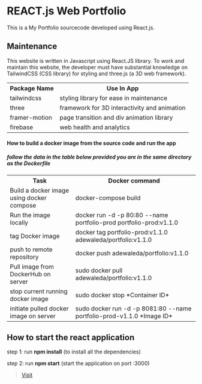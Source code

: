 # REACT.js Web Portfolio

This is a My Portfolio sourcecode developed using React.js.

## Maintenance

This website is written in Javascript using React.JS library. To work and maintain this website, the developer must have substantial knowledge on TailwindCSS (CSS library) for styling and three.js (a 3D web framework).

 <table>
    <tr>
      <th>Package Name</th>
      <th>Use In App</th>
    </tr>
    <tr>
      <td>tailwindcss</td>
      <td>styling library for ease in maintenance</td>
    </tr>
    <tr>
      <td>three</td>
      <td>framework for 3D interactivity and animation</td>
    </tr>
    <tr>
      <td>framer-motion</td>
      <td>page transition and div animation library</td>
    </tr>
    <tr>
      <td>firebase</td>
      <td>web health and analytics</td>
    </tr>
</table>

#### How to build a docker image from the source code and run the app

##### follow the data in the table below provided you are in the same directory as the Dockerfile

 <table>
    <tr>
      <th>Task</th>
      <th>Docker command</th>
    </tr>
    <!-- <tr>
      <td>Build a docker image manually without docker compose</td>
      <td>docker build -t my-portfolio-app .</td>
    </tr> -->
    <!-- <tr>
      <td>Run the image locally manually</td>
      <td>docker run -p 3000:3000 my-portfolio-app</td>
    </tr> -->
    <tr>
      <td>Build a docker image using docker compose</td>
      <td>docker-compose build</td>
    </tr>
    <tr>
      <td>Run the image locally</td>
      <td>docker run -d -p 80:80 --name portfolio-prod portfolio-prod:v1.1.0</td>
    </tr>
    <tr>
      <td>tag Docker image</td>
      <td>docker tag portfolio-prod:v1.1.0 adewaleda/portfolio:v1.1.0</td>
    </tr>
    <tr>
      <td>push to remote repository</td>
      <td>docker push adewaleda/portfolio:v1.1.0</td>
    </tr>
    <tr>
      <td>Pull image from DockerHub on server</td>
      <td>sudo docker pull adewaleda/portfolio:v1.1.0</td>
    </tr>
    <tr>
      <td>stop current running docker image</td>
      <td>sudo docker stop *Container ID*</td>
    </tr>
    <tr>
      <td>initiate pulled docker image on server</td>
      <td>sudo docker run -d -p 8081:80 --name portfolio-prod-v1.1.0 *Image ID*</td>
    </tr>
    </table>

## How to start the react application

step 1:
run **npm install** (to install all the dependencies)

step 2:
run **npm start** (start the application on port :3000)

> <a href="https://www.adewaleda.com/" target="_blank">Visit</a>
